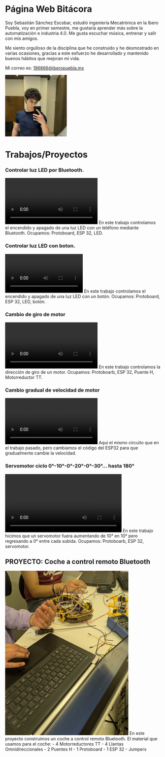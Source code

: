 # **Página Web Bitácora**

Soy Sebastián Sánchez Escobar, estudió ingeniería Mecatrónica en la Ibero Puebla, voy en primer semestre, me gustaría aprender más sobre la automatización e industria 4.0. Me gusta escuchar música, entrenar y salir con mis amigos. 

Me siento orgulloso de la disciplina que he construido y he desmostrado en varias ocasiones, gracias a este esfuerzo he desarrollado y mantenido buenos hábitos que mejoran mi vida.

Mi correo es: 196866@iberopuebla.mx 

<img src="recursos/imgs/fotoperfil.png" width="200">

# **Trabajos/Proyectos**
### **Controlar luz LED por Bluetooth.**
<video controls>
  <source src="recursos/imgs/ControlarLEDBluetooth.mp4" type="video/mp4">
</video>
En este trabajo controlamos el encendido y apagado de una luz LED con un teléfono mediante Bluetooth.
Ocupamos: Protoboard, ESP 32, LED.


### **Controlar luz LED con boton.**
<video controls style="width: 50%; max-width: 300px;">
  <source src="recursos/imgs/PXL_20250912_163927244.TS(1).mp4" type="video/mp4">
</video>
En este trabajo controlamos el encendido y apagado de una luz LED con un botón.
Ocupamos: Protoboard, ESP 32, LED, botón.

### **Cambio de giro de motor**
<video controls style="width: 75%; max-width: 300px;">
  <source src="recursos/imgs/cambio-giro-motor.mp4" type="video/mp4">
</video>
En este trabajo controlamos la dirección de giro de un motor.
Ocupamos: Protoboarb, ESP 32, Puente H, Motorreductor TT.

### **Cambio gradual de velocidad de motor**
<video controls style="width: 75%; max-width: 300px;">
  <source src="recursos/imgs/cambio-gradual-giro-motor.mp4" type="video/mp4">
</video>
Aqui el mismo circuito que en el trabajo pasado, pero cambiamos el código del ESP32 para que gradualmente cambie la velocidad.

### **Servomotor ciclo 0°-10°-0°-20°-0°-30°... hasta 180°**
<video controls style="width: 75%; max-width: 800px;">
  <source src="recursos/imgs/servomotor-ciclo-0-10-0-20.mp4" type="video/mp4">
</video>
En este trabajo hicimos que un servomotor fuera aumentando de 10° en 10° pero regresando a 0° entre cada subida.
Ocupamos: Protoboarb, ESP 32, servomotor.

## **PROYECTO: Coche a control remoto Bluetooth**
<img src="recursos/imgs/coche codigo.jpg" width="400">
En este proyecto construimos un coche a control remoto Bluetooth. El material que usamos para el coche:
- 4 Motorreductores TT
- 4 Llantas Omnidireccionales  
- 2 Puentes H  
- 1 Protoboard   
- 1 ESP 32  
- Jumpers  


